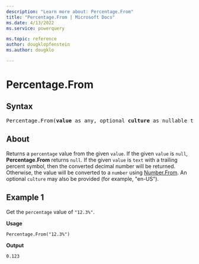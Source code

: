 ```yaml
---
description: "Learn more about: Percentage.From"
title: "Percentage.From | Microsoft Docs"
ms.date: 4/13/2022
ms.service: powerquery

ms.topic: reference
author: dougklopfenstein
ms.author: dougklo

---
```

# Percentage.From

## Syntax

<pre>
Percentage.From(<b>value</b> as any, optional <b>culture</b> as nullable text) as nullable number
</pre>

## About

Returns a `percentage` value from the given `value`. If the given `value` is `null`, **Percentage.From** returns `null`. If the given `value` is `text` with a trailing percent symbol, then the converted decimal number will be returned. Otherwise, the value will be converted to a `number` using [Number.From](/powerquery-m/number-from). An optional `culture` may also be provided (for example, "en-US").

## Example 1

Get the `percentage` value of `"12.3%"`.

**Usage**

```powerquery-m
Percentage.From("12.3%")
```

**Output**

`0.123`
